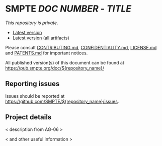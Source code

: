 # SMPTE _DOC NUMBER_ - _TITLE_

_This repository is *private*._

* [Latest version](https://doc.smpte-doc.org/${repository_name}/main/)
* [Latest version (all artifacts)](https://doc.smpte-doc.org/${repository_name}/main/pub-artifacts.html)

Please consult [CONTRIBUTING.md](./CONTRIBUTING.md), [CONFIDENTIALITY.md](./CONFIDENTIALITY.md), [LICENSE.md](./LICENSE.md) and
[PATENTS.md](./PATENTS.md) for important notices.

All published version(s) of this document can be found at <https://pub.smpte.org/doc/${repository_name}/>


## Reporting issues

Issues should be reported at <https://github.com/SMPTE/${repository_name}/issues>.

## Project details

< description from AG-06 >

< and other useful information >